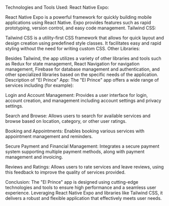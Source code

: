 Technologies and Tools Used:
React Native Expo:

React Native Expo is a powerful framework for quickly building mobile applications using React Native. Expo provides features such as rapid prototyping, version control, and easy code management.
Tailwind CSS:

Tailwind CSS is a utility-first CSS framework that allows for quick layout and design creation using predefined style classes. It facilitates easy and rapid styling without the need for writing custom CSS.
Other Libraries:

Besides Tailwind, the app utilizes a variety of other libraries and tools such as Redux for state management, React Navigation for navigation management, Firebase for database management and authentication, and other specialized libraries based on the specific needs of the application.
Description of "El Prince" App:
The "El Prince" app offers a wide range of services including (for example):

Login and Account Management: Provides a user interface for login, account creation, and management including account settings and privacy settings.

Search and Browse: Allows users to search for available services and browse based on location, category, or other user ratings.

Booking and Appointments: Enables booking various services with appointment management and reminders.

Secure Payment and Financial Management: Integrates a secure payment system supporting multiple payment methods, along with payment management and invoicing.

Reviews and Ratings: Allows users to rate services and leave reviews, using this feedback to improve the quality of services provided.

Conclusion:
The "El Prince" app is designed using cutting-edge technologies and tools to ensure high performance and a seamless user experience. Leveraging React Native Expo and libraries like Tailwind CSS, it delivers a robust and flexible application that effectively meets user needs.
